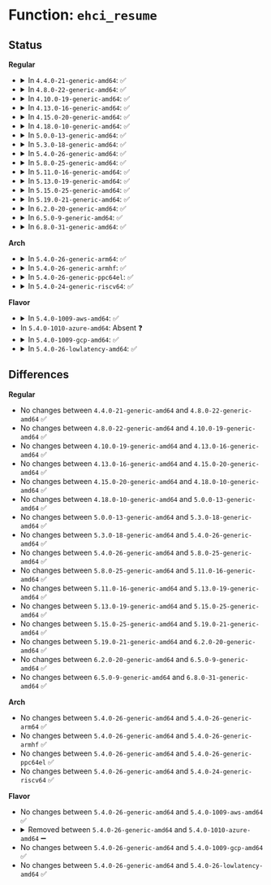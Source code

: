 # Function: <code>ehci_resume</code>

## Status
<b>Regular</b>
<ul>
<li>
<details>
<summary>In <code>4.4.0-21-generic-amd64</code>: ✅</summary>

```c
int ehci_resume(struct usb_hcd * hcd, bool force_reset)
```

```json
{
  "name": "ehci_resume",
  "collision_type": "Unique Global",
  "inline_type": "No",
  "funcs": [
    {
      "addr": 18446744071585366128,
      "name": "ehci_resume",
      "external": true,
      "loc": "drivers/usb/host/ehci-hcd.c:1114",
      "file": "drivers/usb/host/ehci-hcd.c",
      "inline": "seen, unknown",
      "caller_inline": [],
      "caller_func": [
        "drivers/usb/host/ehci-hcd.c:ehci_suspend",
        "drivers/usb/host/ehci-pci.c:ehci_pci_resume",
        "drivers/usb/host/ehci-platform.c:ehci_platform_resume"
      ]
    }
  ],
  "symbols": [
    {
      "addr": 18446744071585366128,
      "name": "ehci_resume",
      "section": ".text",
      "bind": "STB_GLOBAL",
      "size": 410
    }
  ]
}
```
</details>
</li>
<li>
<details>
<summary>In <code>4.8.0-22-generic-amd64</code>: ✅</summary>

```c
int ehci_resume(struct usb_hcd * hcd, bool force_reset)
```

```json
{
  "name": "ehci_resume",
  "collision_type": "Unique Global",
  "inline_type": "No",
  "funcs": [
    {
      "addr": 18446744071585762704,
      "name": "ehci_resume",
      "external": true,
      "loc": "drivers/usb/host/ehci-hcd.c:1131",
      "file": "drivers/usb/host/ehci-hcd.c",
      "inline": "seen, unknown",
      "caller_inline": [],
      "caller_func": [
        "drivers/usb/host/ehci-hcd.c:ehci_suspend",
        "drivers/usb/host/ehci-pci.c:ehci_pci_resume",
        "drivers/usb/host/ehci-platform.c:ehci_platform_resume"
      ]
    }
  ],
  "symbols": [
    {
      "addr": 18446744071585762704,
      "name": "ehci_resume",
      "section": ".text",
      "bind": "STB_GLOBAL",
      "size": 410
    }
  ]
}
```
</details>
</li>
<li>
<details>
<summary>In <code>4.10.0-19-generic-amd64</code>: ✅</summary>

```c
int ehci_resume(struct usb_hcd * hcd, bool force_reset)
```

```json
{
  "name": "ehci_resume",
  "collision_type": "Unique Global",
  "inline_type": "No",
  "funcs": [
    {
      "addr": 18446744071585952448,
      "name": "ehci_resume",
      "external": true,
      "loc": "drivers/usb/host/ehci-hcd.c:1131",
      "file": "drivers/usb/host/ehci-hcd.c",
      "inline": "seen, unknown",
      "caller_inline": [],
      "caller_func": [
        "drivers/usb/host/ehci-hcd.c:ehci_suspend",
        "drivers/usb/host/ehci-pci.c:ehci_pci_resume",
        "drivers/usb/host/ehci-platform.c:ehci_platform_resume"
      ]
    }
  ],
  "symbols": [
    {
      "addr": 18446744071585952448,
      "name": "ehci_resume",
      "section": ".text",
      "bind": "STB_GLOBAL",
      "size": 410
    }
  ]
}
```
</details>
</li>
<li>
<details>
<summary>In <code>4.13.0-16-generic-amd64</code>: ✅</summary>

```c
int ehci_resume(struct usb_hcd * hcd, bool force_reset)
```

```json
{
  "name": "ehci_resume",
  "collision_type": "Unique Global",
  "inline_type": "No",
  "funcs": [
    {
      "addr": 18446744071586036336,
      "name": "ehci_resume",
      "external": true,
      "loc": "drivers/usb/host/ehci-hcd.c:1131",
      "file": "drivers/usb/host/ehci-hcd.c",
      "inline": "seen, unknown",
      "caller_inline": [],
      "caller_func": [
        "drivers/usb/host/ehci-hcd.c:ehci_suspend",
        "drivers/usb/host/ehci-pci.c:ehci_pci_resume",
        "drivers/usb/host/ehci-platform.c:ehci_platform_resume"
      ]
    }
  ],
  "symbols": [
    {
      "addr": 18446744071586036336,
      "name": "ehci_resume",
      "section": ".text",
      "bind": "STB_GLOBAL",
      "size": 408
    }
  ]
}
```
</details>
</li>
<li>
<details>
<summary>In <code>4.15.0-20-generic-amd64</code>: ✅</summary>

```c
int ehci_resume(struct usb_hcd * hcd, bool force_reset)
```

```json
{
  "name": "ehci_resume",
  "collision_type": "Unique Global",
  "inline_type": "No",
  "funcs": [
    {
      "addr": 18446744071586480544,
      "name": "ehci_resume",
      "external": true,
      "loc": "drivers/usb/host/ehci-hcd.c:1118",
      "file": "drivers/usb/host/ehci-hcd.c",
      "inline": "seen, unknown",
      "caller_inline": [],
      "caller_func": [
        "drivers/usb/host/ehci-hcd.c:ehci_suspend",
        "drivers/usb/host/ehci-pci.c:ehci_pci_resume",
        "drivers/usb/host/ehci-platform.c:ehci_platform_resume"
      ]
    }
  ],
  "symbols": [
    {
      "addr": 18446744071586480544,
      "name": "ehci_resume",
      "section": ".text",
      "bind": "STB_GLOBAL",
      "size": 408
    }
  ]
}
```
</details>
</li>
<li>
<details>
<summary>In <code>4.18.0-10-generic-amd64</code>: ✅</summary>

```c
int ehci_resume(struct usb_hcd * hcd, bool force_reset)
```

```json
{
  "name": "ehci_resume",
  "collision_type": "Unique Global",
  "inline_type": "No",
  "funcs": [
    {
      "addr": 18446744071586744720,
      "name": "ehci_resume",
      "external": true,
      "loc": "drivers/usb/host/ehci-hcd.c:1118",
      "file": "drivers/usb/host/ehci-hcd.c",
      "inline": "seen, unknown",
      "caller_inline": [],
      "caller_func": [
        "drivers/usb/host/ehci-hcd.c:ehci_suspend",
        "drivers/usb/host/ehci-pci.c:ehci_pci_resume",
        "drivers/usb/host/ehci-platform.c:ehci_platform_resume"
      ]
    }
  ],
  "symbols": [
    {
      "addr": 18446744071586744720,
      "name": "ehci_resume",
      "section": ".text",
      "bind": "STB_GLOBAL",
      "size": 390
    }
  ]
}
```
</details>
</li>
<li>
<details>
<summary>In <code>5.0.0-13-generic-amd64</code>: ✅</summary>

```c
int ehci_resume(struct usb_hcd * hcd, bool force_reset)
```

```json
{
  "name": "ehci_resume",
  "collision_type": "Unique Global",
  "inline_type": "No",
  "funcs": [
    {
      "addr": 18446744071586910400,
      "name": "ehci_resume",
      "external": true,
      "loc": "drivers/usb/host/ehci-hcd.c:1118",
      "file": "drivers/usb/host/ehci-hcd.c",
      "inline": "seen, unknown",
      "caller_inline": [],
      "caller_func": [
        "drivers/usb/host/ehci-hcd.c:ehci_suspend",
        "drivers/usb/host/ehci-pci.c:ehci_pci_resume",
        "drivers/usb/host/ehci-platform.c:ehci_platform_resume"
      ]
    }
  ],
  "symbols": [
    {
      "addr": 18446744071586910400,
      "name": "ehci_resume",
      "section": ".text",
      "bind": "STB_GLOBAL",
      "size": 390
    }
  ]
}
```
</details>
</li>
<li>
<details>
<summary>In <code>5.3.0-18-generic-amd64</code>: ✅</summary>

```c
int ehci_resume(struct usb_hcd * hcd, bool force_reset)
```

```json
{
  "name": "ehci_resume",
  "collision_type": "Unique Global",
  "inline_type": "No",
  "funcs": [
    {
      "addr": 18446744071587164080,
      "name": "ehci_resume",
      "external": true,
      "loc": "drivers/usb/host/ehci-hcd.c:1118",
      "file": "drivers/usb/host/ehci-hcd.c",
      "inline": "seen, unknown",
      "caller_inline": [],
      "caller_func": [
        "drivers/usb/host/ehci-hcd.c:ehci_suspend",
        "drivers/usb/host/ehci-pci.c:ehci_pci_resume",
        "drivers/usb/host/ehci-platform.c:ehci_platform_resume"
      ]
    }
  ],
  "symbols": [
    {
      "addr": 18446744071587164080,
      "name": "ehci_resume",
      "section": ".text",
      "bind": "STB_GLOBAL",
      "size": 390
    }
  ]
}
```
</details>
</li>
<li>
<details>
<summary>In <code>5.4.0-26-generic-amd64</code>: ✅</summary>

```c
int ehci_resume(struct usb_hcd * hcd, bool force_reset)
```

```json
{
  "name": "ehci_resume",
  "collision_type": "Unique Global",
  "inline_type": "No",
  "funcs": [
    {
      "addr": 18446744071587364496,
      "name": "ehci_resume",
      "external": true,
      "loc": "drivers/usb/host/ehci-hcd.c:1118",
      "file": "drivers/usb/host/ehci-hcd.c",
      "inline": "seen, unknown",
      "caller_inline": [],
      "caller_func": [
        "drivers/usb/host/ehci-hcd.c:ehci_suspend",
        "drivers/usb/host/ehci-pci.c:ehci_pci_resume",
        "drivers/usb/host/ehci-platform.c:ehci_platform_resume"
      ]
    }
  ],
  "symbols": [
    {
      "addr": 18446744071587364496,
      "name": "ehci_resume",
      "section": ".text",
      "bind": "STB_GLOBAL",
      "size": 390
    }
  ]
}
```
</details>
</li>
<li>
<details>
<summary>In <code>5.8.0-25-generic-amd64</code>: ✅</summary>

```c
int ehci_resume(struct usb_hcd * hcd, bool force_reset)
```

```json
{
  "name": "ehci_resume",
  "collision_type": "Unique Global",
  "inline_type": "No",
  "funcs": [
    {
      "addr": 18446744071588223968,
      "name": "ehci_resume",
      "external": true,
      "loc": "drivers/usb/host/ehci-hcd.c:1119",
      "file": "drivers/usb/host/ehci-hcd.c",
      "inline": "seen, unknown",
      "caller_inline": [],
      "caller_func": [
        "drivers/usb/host/ehci-hcd.c:ehci_suspend",
        "drivers/usb/host/ehci-pci.c:ehci_pci_resume",
        "drivers/usb/host/ehci-platform.c:ehci_platform_resume"
      ]
    }
  ],
  "symbols": [
    {
      "addr": 18446744071588223968,
      "name": "ehci_resume",
      "section": ".text",
      "bind": "STB_GLOBAL",
      "size": 390
    }
  ]
}
```
</details>
</li>
<li>
<details>
<summary>In <code>5.11.0-16-generic-amd64</code>: ✅</summary>

```c
int ehci_resume(struct usb_hcd * hcd, bool force_reset)
```

```json
{
  "name": "ehci_resume",
  "collision_type": "Unique Global",
  "inline_type": "No",
  "funcs": [
    {
      "addr": 18446744071588260608,
      "name": "ehci_resume",
      "external": true,
      "loc": "drivers/usb/host/ehci-hcd.c:1131",
      "file": "drivers/usb/host/ehci-hcd.c",
      "inline": "seen, unknown",
      "caller_inline": [],
      "caller_func": [
        "drivers/usb/host/ehci-hcd.c:ehci_suspend",
        "drivers/usb/host/ehci-pci.c:ehci_pci_resume",
        "drivers/usb/host/ehci-platform.c:ehci_platform_resume"
      ]
    }
  ],
  "symbols": [
    {
      "addr": 18446744071588260608,
      "name": "ehci_resume",
      "section": ".text",
      "bind": "STB_GLOBAL",
      "size": 390
    }
  ]
}
```
</details>
</li>
<li>
<details>
<summary>In <code>5.13.0-19-generic-amd64</code>: ✅</summary>

```c
int ehci_resume(struct usb_hcd * hcd, bool force_reset)
```

```json
{
  "name": "ehci_resume",
  "collision_type": "Unique Global",
  "inline_type": "No",
  "funcs": [
    {
      "addr": 18446744071588148208,
      "name": "ehci_resume",
      "external": true,
      "loc": "drivers/usb/host/ehci-hcd.c:1134",
      "file": "drivers/usb/host/ehci-hcd.c",
      "inline": "seen, unknown",
      "caller_inline": [],
      "caller_func": [
        "drivers/usb/host/ehci-hcd.c:ehci_suspend",
        "drivers/usb/host/ehci-pci.c:ehci_pci_resume",
        "drivers/usb/host/ehci-platform.c:ehci_platform_resume"
      ]
    }
  ],
  "symbols": [
    {
      "addr": 18446744071588148208,
      "name": "ehci_resume",
      "section": ".text",
      "bind": "STB_GLOBAL",
      "size": 395
    }
  ]
}
```
</details>
</li>
<li>
<details>
<summary>In <code>5.15.0-25-generic-amd64</code>: ✅</summary>

```c
int ehci_resume(struct usb_hcd * hcd, bool force_reset)
```

```json
{
  "name": "ehci_resume",
  "collision_type": "Unique Global",
  "inline_type": "No",
  "funcs": [
    {
      "addr": 18446744071588785600,
      "name": "ehci_resume",
      "external": true,
      "loc": "drivers/usb/host/ehci-hcd.c:1144",
      "file": "drivers/usb/host/ehci-hcd.c",
      "inline": "seen, unknown",
      "caller_inline": [],
      "caller_func": [
        "drivers/usb/host/ehci-hcd.c:ehci_suspend",
        "drivers/usb/host/ehci-pci.c:ehci_pci_resume",
        "drivers/usb/host/ehci-platform.c:ehci_platform_resume"
      ]
    }
  ],
  "symbols": [
    {
      "addr": 18446744071588785600,
      "name": "ehci_resume",
      "section": ".text",
      "bind": "STB_GLOBAL",
      "size": 395
    }
  ]
}
```
</details>
</li>
<li>
<details>
<summary>In <code>5.19.0-21-generic-amd64</code>: ✅</summary>

```c
int ehci_resume(struct usb_hcd * hcd, bool force_reset)
```

```json
{
  "name": "ehci_resume",
  "collision_type": "Unique Global",
  "inline_type": "No",
  "funcs": [
    {
      "addr": 18446744071590189824,
      "name": "ehci_resume",
      "external": true,
      "loc": "drivers/usb/host/ehci-hcd.c:1164",
      "file": "drivers/usb/host/ehci-hcd.c",
      "inline": "seen, unknown",
      "caller_inline": [],
      "caller_func": [
        "drivers/usb/host/ehci-hcd.c:ehci_suspend",
        "drivers/usb/host/ehci-pci.c:ehci_pci_resume",
        "drivers/usb/host/ehci-platform.c:ehci_platform_resume"
      ]
    }
  ],
  "symbols": [
    {
      "addr": 18446744071590189824,
      "name": "ehci_resume",
      "section": ".text",
      "bind": "STB_GLOBAL",
      "size": 570
    }
  ]
}
```
</details>
</li>
<li>
<details>
<summary>In <code>6.2.0-20-generic-amd64</code>: ✅</summary>

```c
int ehci_resume(struct usb_hcd * hcd, bool force_reset)
```

```json
{
  "name": "ehci_resume",
  "collision_type": "Unique Global",
  "inline_type": "No",
  "funcs": [
    {
      "addr": 18446744071591806768,
      "name": "ehci_resume",
      "external": true,
      "loc": "drivers/usb/host/ehci-hcd.c:1164",
      "file": "drivers/usb/host/ehci-hcd.c",
      "inline": "seen, unknown",
      "caller_inline": [],
      "caller_func": [
        "drivers/usb/host/ehci-hcd.c:ehci_suspend",
        "drivers/usb/host/ehci-pci.c:ehci_pci_resume",
        "drivers/usb/host/ehci-platform.c:ehci_platform_resume"
      ]
    }
  ],
  "symbols": [
    {
      "addr": 18446744071591806768,
      "name": "ehci_resume",
      "section": ".text",
      "bind": "STB_GLOBAL",
      "size": 570
    }
  ]
}
```
</details>
</li>
<li>
<details>
<summary>In <code>6.5.0-9-generic-amd64</code>: ✅</summary>

```c
int ehci_resume(struct usb_hcd * hcd, bool force_reset)
```

```json
{
  "name": "ehci_resume",
  "collision_type": "Unique Global",
  "inline_type": "No",
  "funcs": [
    {
      "addr": 18446744071592230320,
      "name": "ehci_resume",
      "external": true,
      "loc": "drivers/usb/host/ehci-hcd.c:1164",
      "file": "drivers/usb/host/ehci-hcd.c",
      "inline": "seen, unknown",
      "caller_inline": [],
      "caller_func": [
        "drivers/usb/host/ehci-hcd.c:ehci_suspend",
        "drivers/usb/host/ehci-pci.c:ehci_pci_resume",
        "drivers/usb/host/ehci-platform.c:ehci_platform_resume"
      ]
    }
  ],
  "symbols": [
    {
      "addr": 18446744071592230320,
      "name": "ehci_resume",
      "section": ".text",
      "bind": "STB_GLOBAL",
      "size": 571
    }
  ]
}
```
</details>
</li>
<li>
<details>
<summary>In <code>6.8.0-31-generic-amd64</code>: ✅</summary>

```c
int ehci_resume(struct usb_hcd * hcd, bool force_reset)
```

```json
{
  "name": "ehci_resume",
  "collision_type": "Unique Global",
  "inline_type": "No",
  "funcs": [
    {
      "addr": 18446744071592971456,
      "name": "ehci_resume",
      "external": true,
      "loc": "drivers/usb/host/ehci-hcd.c:1168",
      "file": "drivers/usb/host/ehci-hcd.c",
      "inline": "seen, unknown",
      "caller_inline": [],
      "caller_func": [
        "drivers/usb/host/ehci-hcd.c:ehci_suspend",
        "drivers/usb/host/ehci-pci.c:ehci_pci_resume",
        "drivers/usb/host/ehci-platform.c:ehci_platform_resume"
      ]
    }
  ],
  "symbols": [
    {
      "addr": 18446744071592971456,
      "name": "ehci_resume",
      "section": ".text",
      "bind": "STB_GLOBAL",
      "size": 544
    }
  ]
}
```
</details>
</li>
</ul>
<b>Arch</b>
<ul>
<li>
<details>
<summary>In <code>5.4.0-26-generic-arm64</code>: ✅</summary>

```c
int ehci_resume(struct usb_hcd * hcd, bool force_reset)
```

```json
{
  "name": "ehci_resume",
  "collision_type": "Unique Global",
  "inline_type": "No",
  "funcs": [
    {
      "addr": 18446603336500499520,
      "name": "ehci_resume",
      "external": true,
      "loc": "drivers/usb/host/ehci-hcd.c:1118",
      "file": "drivers/usb/host/ehci-hcd.c",
      "inline": "seen, unknown",
      "caller_inline": [],
      "caller_func": [
        "drivers/usb/host/ehci-hcd.c:ehci_suspend",
        "drivers/usb/host/ehci-pci.c:ehci_pci_resume",
        "drivers/usb/host/ehci-orion.c:ehci_orion_drv_resume"
      ]
    }
  ],
  "symbols": [
    {
      "addr": 18446603336500499520,
      "name": "ehci_resume",
      "section": ".text",
      "bind": "STB_GLOBAL",
      "size": 496
    }
  ]
}
```
</details>
</li>
<li>
<details>
<summary>In <code>5.4.0-26-generic-armhf</code>: ✅</summary>

```c
int ehci_resume(struct usb_hcd * hcd, bool force_reset)
```

```json
{
  "name": "ehci_resume",
  "collision_type": "Unique Global",
  "inline_type": "No",
  "funcs": [
    {
      "addr": 3232931064,
      "name": "ehci_resume",
      "external": true,
      "loc": "drivers/usb/host/ehci-hcd.c:1118",
      "file": "drivers/usb/host/ehci-hcd.c",
      "inline": "seen, unknown",
      "caller_inline": [],
      "caller_func": [
        "drivers/usb/host/ehci-hcd.c:ehci_suspend",
        "drivers/usb/host/ehci-pci.c:ehci_pci_resume",
        "drivers/usb/host/ehci-orion.c:ehci_orion_drv_resume",
        "drivers/usb/host/ehci-exynos.c:exynos_ehci_resume"
      ]
    }
  ],
  "symbols": [
    {
      "addr": 3232931064,
      "name": "ehci_resume",
      "section": ".text",
      "bind": "STB_GLOBAL",
      "size": 456
    }
  ]
}
```
</details>
</li>
<li>
<details>
<summary>In <code>5.4.0-26-generic-ppc64el</code>: ✅</summary>

```c
int ehci_resume(struct usb_hcd * hcd, bool force_reset)
```

```json
{
  "name": "ehci_resume",
  "collision_type": "Unique Global",
  "inline_type": "No",
  "funcs": [
    {
      "addr": 13835058055293846336,
      "name": "ehci_resume",
      "external": true,
      "loc": "drivers/usb/host/ehci-hcd.c:1118",
      "file": "drivers/usb/host/ehci-hcd.c",
      "inline": "seen, unknown",
      "caller_inline": [],
      "caller_func": [
        "drivers/usb/host/ehci-hcd.c:ehci_suspend",
        "drivers/usb/host/ehci-pci.c:ehci_pci_resume"
      ]
    }
  ],
  "symbols": [
    {
      "addr": 13835058055293846336,
      "name": "ehci_resume",
      "section": ".text",
      "bind": "STB_GLOBAL",
      "size": 912
    }
  ]
}
```
</details>
</li>
<li>
<details>
<summary>In <code>5.4.0-24-generic-riscv64</code>: ✅</summary>

```c
int ehci_resume(struct usb_hcd * hcd, bool force_reset)
```

```json
{
  "name": "ehci_resume",
  "collision_type": "Unique Global",
  "inline_type": "No",
  "funcs": [
    {
      "addr": 18446743936277377476,
      "name": "ehci_resume",
      "external": true,
      "loc": "drivers/usb/host/ehci-hcd.c:1118",
      "file": "drivers/usb/host/ehci-hcd.c",
      "inline": "seen, unknown",
      "caller_inline": [],
      "caller_func": [
        "drivers/usb/host/ehci-hcd.c:ehci_suspend",
        "drivers/usb/host/ehci-pci.c:ehci_pci_resume"
      ]
    }
  ],
  "symbols": [
    {
      "addr": 18446743936277377476,
      "name": "ehci_resume",
      "section": ".text",
      "bind": "STB_GLOBAL",
      "size": 612
    }
  ]
}
```
</details>
</li>
</ul>
<b>Flavor</b>
<ul>
<li>
<details>
<summary>In <code>5.4.0-1009-aws-amd64</code>: ✅</summary>

```c
int ehci_resume(struct usb_hcd * hcd, bool force_reset)
```

```json
{
  "name": "ehci_resume",
  "collision_type": "Unique Global",
  "inline_type": "No",
  "funcs": [
    {
      "addr": 18446744071587070576,
      "name": "ehci_resume",
      "external": true,
      "loc": "drivers/usb/host/ehci-hcd.c:1118",
      "file": "drivers/usb/host/ehci-hcd.c",
      "inline": "seen, unknown",
      "caller_inline": [],
      "caller_func": [
        "drivers/usb/host/ehci-hcd.c:ehci_suspend",
        "drivers/usb/host/ehci-pci.c:ehci_pci_resume",
        "drivers/usb/host/ehci-platform.c:ehci_platform_resume"
      ]
    }
  ],
  "symbols": [
    {
      "addr": 18446744071587070576,
      "name": "ehci_resume",
      "section": ".text",
      "bind": "STB_GLOBAL",
      "size": 390
    }
  ]
}
```
</details>
</li>
<li>
In <code>5.4.0-1010-azure-amd64</code>: Absent ❓
</li>
<li>
<details>
<summary>In <code>5.4.0-1009-gcp-amd64</code>: ✅</summary>

```c
int ehci_resume(struct usb_hcd * hcd, bool force_reset)
```

```json
{
  "name": "ehci_resume",
  "collision_type": "Unique Global",
  "inline_type": "No",
  "funcs": [
    {
      "addr": 18446744071587319056,
      "name": "ehci_resume",
      "external": true,
      "loc": "drivers/usb/host/ehci-hcd.c:1118",
      "file": "drivers/usb/host/ehci-hcd.c",
      "inline": "seen, unknown",
      "caller_inline": [],
      "caller_func": [
        "drivers/usb/host/ehci-hcd.c:ehci_suspend",
        "drivers/usb/host/ehci-pci.c:ehci_pci_resume",
        "drivers/usb/host/ehci-platform.c:ehci_platform_resume"
      ]
    }
  ],
  "symbols": [
    {
      "addr": 18446744071587319056,
      "name": "ehci_resume",
      "section": ".text",
      "bind": "STB_GLOBAL",
      "size": 390
    }
  ]
}
```
</details>
</li>
<li>
<details>
<summary>In <code>5.4.0-26-lowlatency-amd64</code>: ✅</summary>

```c
int ehci_resume(struct usb_hcd * hcd, bool force_reset)
```

```json
{
  "name": "ehci_resume",
  "collision_type": "Unique Global",
  "inline_type": "No",
  "funcs": [
    {
      "addr": 18446744071587422480,
      "name": "ehci_resume",
      "external": true,
      "loc": "drivers/usb/host/ehci-hcd.c:1118",
      "file": "drivers/usb/host/ehci-hcd.c",
      "inline": "seen, unknown",
      "caller_inline": [],
      "caller_func": [
        "drivers/usb/host/ehci-hcd.c:ehci_suspend",
        "drivers/usb/host/ehci-pci.c:ehci_pci_resume",
        "drivers/usb/host/ehci-platform.c:ehci_platform_resume"
      ]
    }
  ],
  "symbols": [
    {
      "addr": 18446744071587422480,
      "name": "ehci_resume",
      "section": ".text",
      "bind": "STB_GLOBAL",
      "size": 372
    }
  ]
}
```
</details>
</li>
</ul>

## Differences
<b>Regular</b>
<ul>
<li>
No changes between <code>4.4.0-21-generic-amd64</code> and <code>4.8.0-22-generic-amd64</code> ✅
</li>
<li>
No changes between <code>4.8.0-22-generic-amd64</code> and <code>4.10.0-19-generic-amd64</code> ✅
</li>
<li>
No changes between <code>4.10.0-19-generic-amd64</code> and <code>4.13.0-16-generic-amd64</code> ✅
</li>
<li>
No changes between <code>4.13.0-16-generic-amd64</code> and <code>4.15.0-20-generic-amd64</code> ✅
</li>
<li>
No changes between <code>4.15.0-20-generic-amd64</code> and <code>4.18.0-10-generic-amd64</code> ✅
</li>
<li>
No changes between <code>4.18.0-10-generic-amd64</code> and <code>5.0.0-13-generic-amd64</code> ✅
</li>
<li>
No changes between <code>5.0.0-13-generic-amd64</code> and <code>5.3.0-18-generic-amd64</code> ✅
</li>
<li>
No changes between <code>5.3.0-18-generic-amd64</code> and <code>5.4.0-26-generic-amd64</code> ✅
</li>
<li>
No changes between <code>5.4.0-26-generic-amd64</code> and <code>5.8.0-25-generic-amd64</code> ✅
</li>
<li>
No changes between <code>5.8.0-25-generic-amd64</code> and <code>5.11.0-16-generic-amd64</code> ✅
</li>
<li>
No changes between <code>5.11.0-16-generic-amd64</code> and <code>5.13.0-19-generic-amd64</code> ✅
</li>
<li>
No changes between <code>5.13.0-19-generic-amd64</code> and <code>5.15.0-25-generic-amd64</code> ✅
</li>
<li>
No changes between <code>5.15.0-25-generic-amd64</code> and <code>5.19.0-21-generic-amd64</code> ✅
</li>
<li>
No changes between <code>5.19.0-21-generic-amd64</code> and <code>6.2.0-20-generic-amd64</code> ✅
</li>
<li>
No changes between <code>6.2.0-20-generic-amd64</code> and <code>6.5.0-9-generic-amd64</code> ✅
</li>
<li>
No changes between <code>6.5.0-9-generic-amd64</code> and <code>6.8.0-31-generic-amd64</code> ✅
</li>
</ul>
<b>Arch</b>
<ul>
<li>
No changes between <code>5.4.0-26-generic-amd64</code> and <code>5.4.0-26-generic-arm64</code> ✅
</li>
<li>
No changes between <code>5.4.0-26-generic-amd64</code> and <code>5.4.0-26-generic-armhf</code> ✅
</li>
<li>
No changes between <code>5.4.0-26-generic-amd64</code> and <code>5.4.0-26-generic-ppc64el</code> ✅
</li>
<li>
No changes between <code>5.4.0-26-generic-amd64</code> and <code>5.4.0-24-generic-riscv64</code> ✅
</li>
</ul>
<b>Flavor</b>
<ul>
<li>
No changes between <code>5.4.0-26-generic-amd64</code> and <code>5.4.0-1009-aws-amd64</code> ✅
</li>
<li>
<details>
<summary>Removed between <code>5.4.0-26-generic-amd64</code> and <code>5.4.0-1010-azure-amd64</code> ➖</summary>

```c
int ehci_resume(struct usb_hcd * hcd, bool force_reset)
```
</details>
</li>
<li>
No changes between <code>5.4.0-26-generic-amd64</code> and <code>5.4.0-1009-gcp-amd64</code> ✅
</li>
<li>
No changes between <code>5.4.0-26-generic-amd64</code> and <code>5.4.0-26-lowlatency-amd64</code> ✅
</li>
</ul>
